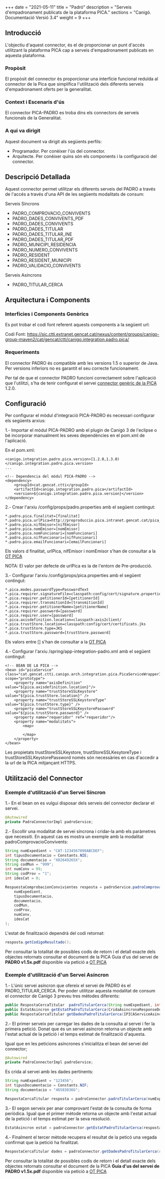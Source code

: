 +++
date        = "2021-05-11"
title       = "Padró"
description = "Serveis d'empadronament publicats de la plataforma PICA."
sections    = "Canigó. Documentació Versió 3.4"
weight      = 9
+++

## Introducció

L'objectiu d'aquest connector, és el de proporcionar un punt d'accés utilitzant la plataforma PICA cap a serveis d'empadronament publicats en aquesta plataforma.

### Propòsit

El propòsit del connector és proporcionar una interfície funcional reduïda al connector de la Pica que simplifica l'utilització dels diferents serveis d'empadronament oferts per la generalitat.

### Context i Escenaris d'ús

El connector PICA-PADRO es troba dins els connectors de serveis funcionals de la Generalitat.

### A qui va dirigit

Aquest document va dirigit als següents perfils:

* Programador. Per conèixer l'ús del connector.
* Arquitecte. Per conèixer quins són els components i la configuració del connector.

## Descripció Detallada

Aquest connector permet utilitzar els diferents serveis del PADRO a través de l'accés a través d'una API de les següents modalitats de consum:

Serveis Síncrons

* PADRO_COMPROVACIO_CONVIVENTS
* PADRO_DADES_CONVIVENTS_PDF
* PADRO_DADES_CONVIVENTS
* PADRO_DADES_TITULAR
* PADRO_DADES_TITULAR_INE
* PADRO_DADES_TITULAR_PDF
* PADRO_MUNICIPI_RESIDENCIA
* PADRO_NUMERO_CONVIVENTS
* PADRO_RESIDENT
* PADRO_RESIDENT_MUNICIPI
* PADRO_VALIDACIO_CONVIVENTS

Serveis Asíncrons

* PADRO_TITULAR_CERCA

## Arquitectura i Components

### Interfícies i Components Genèrics

Es pot trobar el codi font referent aquests components a la següent url:

Codi Font:  https://sic.ctti.extranet.gencat.cat/nexus/content/groups/canigo-group-maven2/cat/gencat/ctti/canigo.integration.padro.pica/

### Requeriments

El connector PADRO és compatible amb les versions 1.5 o superior de Java. Per versions inferiors no es garantit el seu correcte funcionament.

Per tal de que el connector PADRO funcioni correctament sobre l'aplicació que l'utilitzi, s'ha de tenir configurat el servei [connector genèric de la PICA](/canigo-fwk-docs/documentacio-per-versions/3.4LTS/3.4.6/moduls/moduls-integracio/modul-pica/) 1.2.0.

## Configuració

Per configurar el mòdul d'integració PICA-PADRO és necessari configurar els següents arxius:

1.- Importar el mòdul PICA-PADRO amb el plugin de Canigó 3 de l'eclipse o bé incorporar manualment les seves dependències en el pom.xml de l'aplicació.

En el pom.xml:

```
<canigo.integration.padro.pica.version>[1.2.0,1.3.0)</canigo.integration.padro.pica.version>
...

<!-- Dependencia del mòdul PICA-PADRO -->
<dependency>
    <groupId>cat.gencat.ctti</groupId>
    <artifactId>canigo.integration.padro.pica</artifactId>
    <version>${canigo.integration.padro.pica.version}</version>
</dependency>

```

2.- Crear l'arxiu /config/props/padro.properties amb el següent contingut:

```
*.padro.pica.finalitat=[finalitat]
*.padro.pica.urlPica=http://preproduccio.pica.intranet.gencat.cat/pica_cataleg/AppJava/services/
*.padro.pica.nifEmisor=[nifEmisor]
*.padro.pica.nomEmisor=[nomEmisor]
*.padro.pica.nomFuncionari=[nomFuncionari]
*.padro.pica.nifFuncionari=[nifFuncionari]
*.padro.pica.emailFuncionari=[emailFuncionari]
```

Els valors d finalitat, urlPica, nifEmisor i nomEmisor s'han de consultar a la [OT PICA](http://transversals.ctti.intranet.gencat.cat/sol-pica/integracio/)

NOTA: El valor per defecte de urlPica es la de l'entorn de Pre-producció.

3.- Configurar l'arxiu /config/props/pica.properties amb el següent contingut:

```
*.pica.modes.passwordType=PasswordText
*.pica.requirer.signatureFile=classpath:config/cert/signature.properties
*.pica.requirer.petitionerId=[petitionerId]
*.pica.requirer.transmitionId=[transmitionId]
*.pica.requirer.petitionerName=[petitionerName]
*.pica.requirer.password=[password]
*.pica.requirer.user=[password]
*.pica.axisdefinition.location=classpath:axis2client/
*.pica.trustStore.location=classpath:config/cert/certificats.jks
*.pica.trustStore.type=JKS
*.pica.trustStore.password=[trustStore.password]
```

Els valors entre [] s'han de consultar a la [OT PICA](http://transversals.ctti.intranet.gencat.cat/sol-pica/integracio/)

4.- Configurar l'arxiu /spring/app-integration-padro.xml amb el següent contingut:

```
<!-- BEAN DE LA PICA -->
<bean id="picaService" class="cat.gencat.ctti.canigo.arch.integration.pica.PicaServiceWrapperImpl" scope="prototype">
    <property name="axisDefinition" value="${pica.axisdefinition.location}"/>
    <property name="trustStoreSSLKeystore" value="${pica.trustStore.location}" />
    <property name="trustStoreSSLKeystoreType" value="${pica.trustStore.type}" />
    <property name="trustStoreSSLKeystorePassword" value="${pica.trustStore.password}" />
    <property name="requeridor" ref="requeridor"/>
    <property name="modalitats">
        <map>

        </map>
    </property>
</bean>
```

Les propietats trustStoreSSLKeystore, trustStoreSSLKesytoreType i trustStoreSSLKeystorePassword només són necessàries en cas d'accedir a la url de la PICA mitjançant HTTPS.

## Utilització del Connector
 
### Exemple d'utilització d'un Servei Síncron

1.- En el bean on es vulgui disposar dels serveis del connector declarar el servei.

```java
@Autowired
private PadroConnectorImpl padroService;
```

2.- Escollir una modalitat de servei síncrona i cridar-la amb els paràmetres que necessiti. En aquest cas es mostra un exemple amb la modalitat padroComprovacioConvivents:

```java
String numExpedient = "CAT-1234567890ABCDEF";
int tipusDocumentacio = Constants.NIE;
String documentacio = "X02649265X";
String codMun = "999";
int numConv = 99;
String codProv = "1";
int idesCat = 0;

RespuestaComprobacionConvivientes resposta = padroService.padroComprovacioConvivents(
    numExpedient,
    tipusDocumentacio,
    documentacio,
    codMun,
    codProv,
    numConv,
    idesCat
);
```

L'estat de finalització dependrà del codi retornat:

```java
resposta.getCodigoResultado();
```

Per consultar la totalitat de possibles codis de retorn i el detall exacte dels objectes retornats consultar el document de la PICA Guia d'us del servei de **PADRO v1.5x.pdf** disponible via petició a [OT PICA](http://transversals.ctti.intranet.gencat.cat/sol-pica/integracio/)

### Exemple d'utilització d'un Servei Asíncron

1.- L'únic servei asíncron que ofereix el servei de PADRO és el PADRO_TITULAR_CERCA. Per poder utilitzar aquesta modalitat de consum el connector de Canigó 3 preveu tres mètodes diferents:

```java
public RespostaCercaTitular  padroTitularCerca(String numExpedient, int tipusDocumentacio, String documentacio) throws PadroException;
public EstatAsincron getEstatPadroTitularCerca(CridaAsincronaResponseDocument response) throws PadroException;
public RespostaCercaTitular getDadesPadroTitularCerca(IPICAServiceAsincron servei) throws PadroException;
```

2.- El primer serveix per carregar les dades de la consulta al servei i fer la primera petició. Donat que és un servei asíncron retorna un objecte amb l'estat actual de la petició i el temps estimat de finalització d'aquesta.

Igual que en les peticions asíncrones s'inicialitza el bean del servei del connector;

```java
@Autowired
private PadroConnectorImpl padroService;
```

Es crida al servei amb les dades pertinents:

```java
String numExpedient = "123456";
int tipusDocumentacio = Constants.NIF;
String documentacio = "46583836G";

RespostaCercaTitular resposta = padroConnector.padroTitularCerca(numExpedient, tipusDocumentacio, documentacio);
```

3.- El segon serveix per anar comprovant l'estat de la consulta de forma periòdica. Igual que el primer mètode retorna un objecte amb l'estat actual de la petició i el temps estimat per la seva resolució.

```java
EstatAsincron estat = padroConnector.getEstatPadroTitularCerca(resposta.getResponse());
```

4.- Finalment el tercer mètode recupera el resultat de la peticó una vegada confirmat que la petició ha finalitzat.

```java
RespostaCercaTitular dades = padroConnector.getDadesPadroTitularCerca(resposta.getServei());
```

Per consultar la totalitat de possibles codis de retorn i el detall exacte dels objectes retornats consultar el document de la PICA **Guia d'us del servei de PADRO v1.5x.pdf** disponible via petició a [OT PICA](http://transversals.ctti.intranet.gencat.cat/sol-pica/integracio/)
